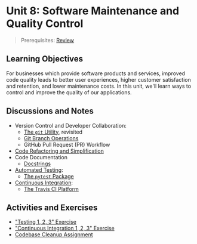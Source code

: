 # Unit 8: Software Maintenance and Quality Control

> Prerequisites: [Review](unit-7.md)

## Learning Objectives

For businesses which provide software products and services, improved code quality leads to better user experiences, higher customer satisfaction and retention, and lower maintenance costs. In this unit, we'll learn ways to control and improve the quality of our applications.

## Discussions and Notes

  + Version Control and Developer Collaboration:
    + [The `git` Utility](/notes/clis/git.md), revisited
    + [Git Branch Operations](/notes/clis/git.md#branch-operations)
    + GitHub Pull Request (PR) Workflow
  + [Code Refactoring and Simplification](/notes/software/refactoring.md)
  + Code Documentation
    + [Docstrings](/notes/python/docstrings.md)
  + [Automated Testing](/notes/software/testing.md):
    + [The `pytest` Package](/notes/python/packages/pytest.md)
  + [Continuous Integration](/notes/software/testing.md#continuous-integration):
    + [The Travis CI Platform](/notes/devtools/travis-ci.md)

## Activities and Exercises

  + ["Testing 1, 2, 3" Exercise](/exercises/testing-123/README.md)
  + ["Continuous Integration 1, 2, 3" Exercise](/exercises/ci-123/README.md)
  + [Codebase Cleanup Assignment](/exercises/codebase-cleanup/README.md)
